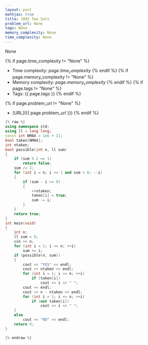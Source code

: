 ```yaml
---
layout: post
mathjax: true
title: 1092 Two Sets
problem_url: None
tags: None
memory_complexity: None
time_complexity: None
---
```


None


{% if page.time_complexity != "None" %}
- Time complexity: ${{ page.time_complexity }}$
{% endif %}
{% if page.memory_complexity != "None" %}
- Memory complexity: ${{ page.memory_complexity }}$
{% endif %}
{% if page.tags != "None" %}
- Tags: {{ page.tags }}
{% endif %}

{% if page.problem_url != "None" %}
- [URL]({{ page.problem_url }})
{% endif %}

```cpp
{% raw %}
using namespace std;
using ll = long long;
const int NMAX = 1e6 + 11;
bool taken[NMAX];
int ntaken;
bool possible(int n, ll sum)
{
    if (sum % 2 == 1)
        return false;
    sum /= 2;
    for (int i = n; i >= 1 and sum > 0; --i)
    {
        if (sum - i >= 0)
        {
            ++ntaken;
            taken[i] = true;
            sum -= i;
        }
    }
    return true;
}
int main(void)
{
    int n;
    ll sum = 0;
    cin >> n;
    for (int i = 1; i <= n; ++i)
        sum += i;
    if (possible(n, sum))
    {
        cout << "YES" << endl;
        cout << ntaken << endl;
        for (int i = 1; i <= n; ++i)
            if (taken[i])
                cout << i << " ";
        cout << endl;
        cout << n - ntaken << endl;
        for (int i = 1; i <= n; ++i)
            if (not taken[i])
                cout << i << " ";
    }
    else
        cout << "NO" << endl;
    return 0;
}

{% endraw %}
```